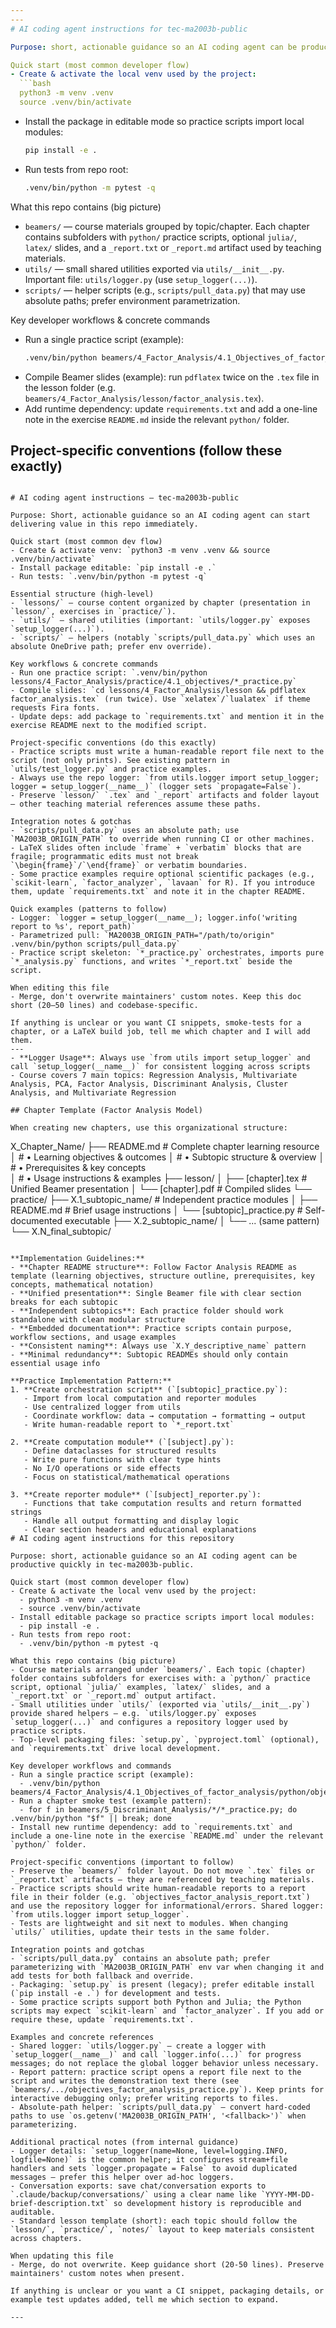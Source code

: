 ```yaml
---
---
# AI coding agent instructions for tec-ma2003b-public

Purpose: short, actionable guidance so an AI coding agent can be productive quickly in this repository.

Quick start (most common developer flow)
- Create & activate the local venv used by the project:
  ```bash
  python3 -m venv .venv
  source .venv/bin/activate
  ```
- Install the package in editable mode so practice scripts import local modules:
  ```bash
  pip install -e .
  ```
- Run tests from repo root:
  ```bash
  .venv/bin/python -m pytest -q
  ```

What this repo contains (big picture)
- `beamers/` — course materials grouped by topic/chapter. Each chapter contains subfolders with `python/` practice scripts, optional `julia/`, `latex/` slides, and a `_report.txt` or `_report.md` artifact used by teaching materials.
- `utils/` — small shared utilities exported via `utils/__init__.py`. Important file: `utils/logger.py` (use `setup_logger(...)`).
- `scripts/` — helper scripts (e.g., `scripts/pull_data.py`) that may use absolute paths; prefer environment parametrization.

Key developer workflows & concrete commands
- Run a single practice script (example):
  ```bash
  .venv/bin/python beamers/4_Factor_Analysis/4.1_Objectives_of_factor_analysis/python/objectives_factor_analysis_practice.py
  ```
- Compile Beamer slides (example): run `pdflatex` twice on the `.tex` file in the lesson folder (e.g. `beamers/4_Factor_Analysis/lesson/factor_analysis.tex`).
- Add runtime dependency: update `requirements.txt` and add a one-line note in the exercise `README.md` inside the relevant `python/` folder.

Project-specific conventions (follow these exactly)
---
```

# AI coding agent instructions — tec-ma2003b-public

Purpose: Short, actionable guidance so an AI coding agent can start delivering value in this repo immediately.

Quick start (most common dev flow)
- Create & activate venv: `python3 -m venv .venv && source .venv/bin/activate`
- Install package editable: `pip install -e .`
- Run tests: `.venv/bin/python -m pytest -q`

Essential structure (high-level)
- `lessons/` — course content organized by chapter (presentation in `lesson/`, exercises in `practice/`).
- `utils/` — shared utilities (important: `utils/logger.py` exposes `setup_logger(...)`).
- `scripts/` — helpers (notably `scripts/pull_data.py` which uses an absolute OneDrive path; prefer env override).

Key workflows & concrete commands
- Run one practice script: `.venv/bin/python lessons/4_Factor_Analysis/practice/4.1_objectives/*_practice.py`
- Compile slides: `cd lessons/4_Factor_Analysis/lesson && pdflatex factor_analysis.tex` (run twice). Use `xelatex`/`lualatex` if theme requests Fira fonts.
- Update deps: add package to `requirements.txt` and mention it in the exercise README next to the modified script.

Project-specific conventions (do this exactly)
- Practice scripts must write a human-readable report file next to the script (not only prints). See existing pattern in `utils/test_logger.py` and practice examples.
- Always use the repo logger: `from utils.logger import setup_logger; logger = setup_logger(__name__)` (logger sets `propagate=False`).
- Preserve `lesson/` `.tex` and `_report` artifacts and folder layout — other teaching material references assume these paths.

Integration notes & gotchas
- `scripts/pull_data.py` uses an absolute path; use `MA2003B_ORIGIN_PATH` to override when running CI or other machines.
- LaTeX slides often include `frame` + `verbatim` blocks that are fragile; programmatic edits must not break `\begin{frame}`/`\end{frame}` or verbatim boundaries.
- Some practice examples require optional scientific packages (e.g., `scikit-learn`, `factor_analyzer`, `lavaan` for R). If you introduce them, update `requirements.txt` and note it in the chapter README.

Quick examples (patterns to follow)
- Logger: `logger = setup_logger(__name__); logger.info('writing report to %s', report_path)`
- Parametrized pull: `MA2003B_ORIGIN_PATH="/path/to/origin" .venv/bin/python scripts/pull_data.py`
- Practice script skeleton: `*_practice.py` orchestrates, imports pure `*_analysis.py` functions, and writes `*_report.txt` beside the script.

When editing this file
- Merge, don't overwrite maintainers' custom notes. Keep this doc short (20–50 lines) and codebase-specific.

If anything is unclear or you want CI snippets, smoke-tests for a chapter, or a LaTeX build job, tell me which chapter and I will add them.
---
- **Logger Usage**: Always use `from utils import setup_logger` and call `setup_logger(__name__)` for consistent logging across scripts
- Course covers 7 main topics: Regression Analysis, Multivariate Analysis, PCA, Factor Analysis, Discriminant Analysis, Cluster Analysis, and Multivariate Regression

## Chapter Template (Factor Analysis Model)

When creating new chapters, use this organizational structure:

```
X_Chapter_Name/
├── README.md                          # Complete chapter learning resource
│                                      # • Learning objectives & outcomes
│                                      # • Subtopic structure & overview
│                                      # • Prerequisites & key concepts  
│                                      # • Usage instructions & examples
├── lesson/
│   ├── [chapter].tex                 # Unified Beamer presentation
│   └── [chapter].pdf                 # Compiled slides
└── practice/
    ├── X.1_subtopic_name/            # Independent practice modules
    │   ├── README.md                  # Brief usage instructions
    │   └── [subtopic]_practice.py     # Self-documented executable
    ├── X.2_subtopic_name/
    │   └── ... (same pattern)
    └── X.N_final_subtopic/
```

**Implementation Guidelines:**
- **Chapter README structure**: Follow Factor Analysis README as template (learning objectives, structure outline, prerequisites, key concepts, mathematical notation)
- **Unified presentation**: Single Beamer file with clear section breaks for each subtopic
- **Independent subtopics**: Each practice folder should work standalone with clean modular structure
- **Embedded documentation**: Practice scripts contain purpose, workflow sections, and usage examples
- **Consistent naming**: Always use `X.Y_descriptive_name` pattern
- **Minimal redundancy**: Subtopic READMEs should only contain essential usage info

**Practice Implementation Pattern:**
1. **Create orchestration script** (`[subtopic]_practice.py`):
   - Import from local computation and reporter modules
   - Use centralized logger from utils
   - Coordinate workflow: data → computation → formatting → output
   - Write human-readable report to `*_report.txt`

2. **Create computation module** (`[subject].py`):
   - Define dataclasses for structured results
   - Write pure functions with clear type hints
   - No I/O operations or side effects
   - Focus on statistical/mathematical operations

3. **Create reporter module** (`[subject]_reporter.py`):
   - Functions that take computation results and return formatted strings
   - Handle all output formatting and display logic
   - Clear section headers and educational explanations
# AI coding agent instructions for this repository

Purpose: short, actionable guidance so an AI coding agent can be productive quickly in tec-ma2003b-public.

Quick start (most common developer flow)
- Create & activate the local venv used by the project:
  - python3 -m venv .venv
  - source .venv/bin/activate
- Install editable package so practice scripts import local modules:
  - pip install -e .
- Run tests from repo root:
  - .venv/bin/python -m pytest -q

What this repo contains (big picture)
- Course materials arranged under `beamers/`. Each topic (chapter) folder contains subfolders for exercises with: a `python/` practice script, optional `julia/` examples, `latex/` slides, and a `_report.txt` or `_report.md` output artifact.
- Small utilities under `utils/` (exported via `utils/__init__.py`) provide shared helpers — e.g. `utils/logger.py` exposes `setup_logger(...)` and configures a repository logger used by practice scripts.
- Top-level packaging files: `setup.py`, `pyproject.toml` (optional), and `requirements.txt` drive local development.

Key developer workflows and commands
- Run a single practice script (example):
  - .venv/bin/python beamers/4_Factor_Analysis/4.1_Objectives_of_factor_analysis/python/objectives_factor_analysis_practice.py
- Run a chapter smoke test (example pattern):
  - for f in beamers/5_Discriminant_Analysis/*/*_practice.py; do .venv/bin/python "$f" || break; done
- Install new runtime dependency: add to `requirements.txt` and include a one-line note in the exercise `README.md` under the relevant `python/` folder.

Project-specific conventions (important to follow)
- Preserve the `beamers/` folder layout. Do not move `.tex` files or `_report.txt` artifacts — they are referenced by teaching materials.
- Practice scripts should write human-readable reports to a report file in their folder (e.g. `objectives_factor_analysis_report.txt`) and use the repository logger for informational/errors. Shared logger: `from utils.logger import setup_logger`.
- Tests are lightweight and sit next to modules. When changing `utils/` utilities, update their tests in the same folder.

Integration points and gotchas
- `scripts/pull_data.py` contains an absolute path; prefer parameterizing with `MA2003B_ORIGIN_PATH` env var when changing it and add tests for both fallback and override.
- Packaging: `setup.py` is present (legacy); prefer editable install (`pip install -e .`) for development and tests.
- Some practice scripts support both Python and Julia; the Python scripts may expect `scikit-learn` and `factor_analyzer`. If you add or require these, update `requirements.txt`.

Examples and concrete references
- Shared logger: `utils/logger.py` — create a logger with `setup_logger(__name__)` and call `logger.info(...)` for progress messages; do not replace the global logger behavior unless necessary.
- Report pattern: practice script opens a report file next to the script and writes the demonstration text there (see `beamers/.../objectives_factor_analysis_practice.py`). Keep prints for interactive debugging only; prefer writing reports to files.
- Absolute-path helper: `scripts/pull_data.py` — convert hard-coded paths to use `os.getenv('MA2003B_ORIGIN_PATH', '<fallback>')` when parameterizing.

Additional practical notes (from internal guidance)
- Logger details: `setup_logger(name=None, level=logging.INFO, logfile=None)` is the common helper; it configures stream+file handlers and sets `logger.propagate = False` to avoid duplicated messages — prefer this helper over ad-hoc loggers.
- Conversation exports: save chat/conversation exports to `.claude/backup/conversations/` using a clear name like `YYYY-MM-DD-brief-description.txt` so development history is reproducible and auditable.
- Standard lesson template (short): each topic should follow the `lesson/`, `practice/`, `notes/` layout to keep materials consistent across chapters.

When updating this file
- Merge, do not overwrite. Keep guidance short (20-50 lines). Preserve maintainers' custom notes when present.

If anything is unclear or you want a CI snippet, packaging details, or example test updates added, tell me which section to expand.

---
